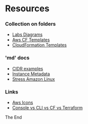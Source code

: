 <a id="top" />

# Resources

### Collection on folders
* [Labs Diagrams](aws-diagrams/readme.md)
* [Aws CF Templates](aws-template-samples)
* [CloudFormation Templates](cloud-formation-templates)

### 'md' docs
* [CIDR examples](cidr-examples.md)
* [Instance Metadata](instance-metadada.md)
* [Stress Amazon Linux](stress-on-amazon-linux.md)

### Links
* [Aws Icons](https://aws.amazon.com/architecture/icons/)
* [Console vs CLI vs CF vs Terraform](https://medium.com/tieto-developers/how-to-create-and-manage-resources-in-amazon-web-services-infrastructure-f9af85b77c4a)

The End